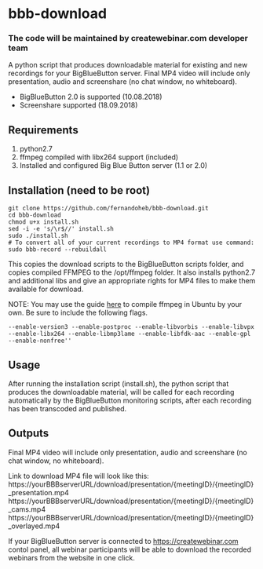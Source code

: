 # bbb-download
### The code will be maintained by createwebinar.com developer team

A python script that produces downloadable material for existing and new recordings for your BigBlueButton server.
Final MP4 video will include only presentation, audio and screenshare (no chat window, no whiteboard).
- BigBlueButton 2.0 is supported (10.08.2018)
- Screenshare supported (18.09.2018)

## Requirements
1. python2.7
2. ffmpeg compiled with libx264 support (included)
3. Installed and configured Big Blue Button server (1.1 or 2.0)

## Installation (need to be root)
```
git clone https://github.com/fernandoheb/bbb-download.git
cd bbb-download
chmod u+x install.sh 
sed -i -e 's/\r$//' install.sh
sudo ./install.sh
# To convert all of your current recordings to MP4 format use command:
sudo bbb-record --rebuildall
```


This copies the download scripts to the BigBlueButton scripts folder, and copies compiled FFMPEG to the /opt/ffmpeg folder. 
It also installs python2.7 and additional libs and give an appropriate rights for MP4 files to make them available for download.

NOTE: You may use the guide [here](https://trac.ffmpeg.org/wiki/CompilationGuide/Ubuntu) to compile ffmpeg in Ubuntu by your own. Be sure to include the following flags. 
```
--enable-version3 --enable-postproc --enable-libvorbis --enable-libvpx --enable-libx264 --enable-libmp3lame --enable-libfdk-aac --enable-gpl --enable-nonfree''
```

## Usage
After running the installation script (install.sh), the python script that produces the downloadable material, will be called for each recording automatically by the BigBlueButton monitoring scripts, after each recording has been transcoded and published.

## Outputs
Final MP4 video will include only presentation, audio and screenshare (no chat window, no whiteboard).

Link to download MP4 file will look like this: https://yourBBBserverURL/download/presentation/{meetingID}/{meetingID}_presentation.mp4
https://yourBBBserverURL/download/presentation/{meetingID}/{meetingID}_cams.mp4
https://yourBBBserverURL/download/presentation/{meetingID}/{meetingID}_overlayed.mp4



If your BigBlueButton server is connected to https://createwebinar.com contol panel, all webinar participants will be able to download the recorded webinars from the website in one click.
